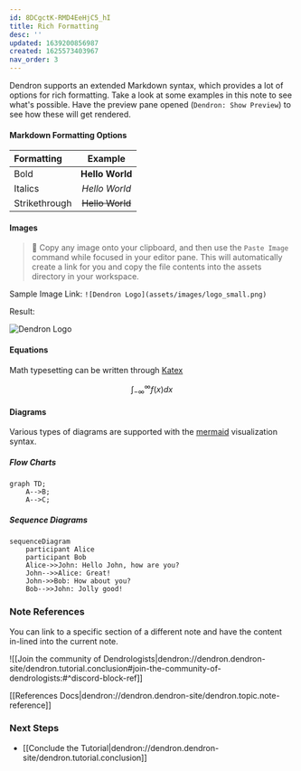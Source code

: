 ```yaml
---
id: 8DCgctK-RMD4EeHjC5_hI
title: Rich Formatting
desc: ''
updated: 1639200856987
created: 1625573403967
nav_order: 3
---
```


Dendron supports an extended Markdown syntax, which provides a lot of options for rich formatting. Take a look at some examples in this note to see what's possible.  Have the preview pane opened (`Dendron: Show Preview`) to see how these will get rendered.

#### Markdown Formatting Options

|Formatting|Example|
|:---|:---:|
|Bold|**Hello World**|
|Italics|_Hello World_|
|Strikethrough|~~Hello World~~|

#### Images

> 🌱 Copy any image onto your clipboard, and then use the `Paste Image` command while focused in your editor pane. This will automatically create a link for you and copy the file contents into the assets directory in your workspace.

Sample Image Link: `![Dendron Logo](assets/images/logo_small.png)`

Result:

![Dendron Logo](https://org-dendron-public-assets.s3.amazonaws.com/images/tutorial-logo_small.png)

#### Equations

Math typesetting can be written through [Katex](https://wiki.dendron.so/notes/b1919663-cc48-4054-b0cf-4b26fe444907.html)


$$
\int_{-\infty}^\infty f(x)dx
$$

#### Diagrams

Various types of diagrams are supported with the [mermaid](https://mermaid-js.github.io/mermaid/#/) visualization syntax.

##### Flow Charts

```mermaid
graph TD;
    A-->B;
    A-->C;
```

##### Sequence Diagrams

```mermaid
sequenceDiagram
    participant Alice
    participant Bob
    Alice->>John: Hello John, how are you?
    John-->>Alice: Great!
    John->>Bob: How about you?
    Bob-->>John: Jolly good!
```

### Note References

You can link to a specific section of a different note and have the content in-lined into the current note.

![[Join the community of Dendrologists|dendron://dendron.dendron-site/dendron.tutorial.conclusion#join-the-community-of-dendrologists:#^discord-block-ref]]

[[References Docs|dendron://dendron.dendron-site/dendron.topic.note-reference]]

### Next Steps

- [[Conclude the Tutorial|dendron://dendron.dendron-site/dendron.tutorial.conclusion]]
